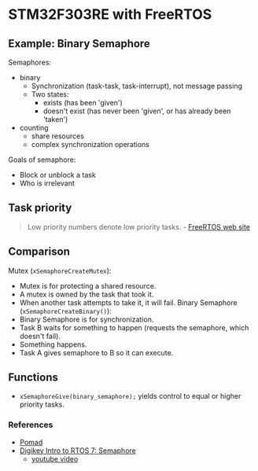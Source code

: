 # STM32F303RE with FreeRTOS
## Example: Binary Semaphore
Semaphores:
- binary
  * Synchronization (task-task, task-interrupt), not message passing
  * Two states:
    * exists (has been 'given')
    * doesn't exist (has never been 'given', or has already been 'taken')
- counting
  * share resources
  * complex synchronization operations

Goals of semaphore:
  * Block or unblock a task
  * Who is irrelevant

## Task priority
> Low priority numbers denote low priority tasks. - [FreeRTOS web site](https://www.freertos.org/RTOS-task-priority.html)

## Comparison
Mutex (`xSemaphoreCreateMutex`):
- Mutex is for protecting a shared resource.
- A mutex is owned by the task that took it.
- When another task attempts to take it, it will fail.
Binary Semaphore (`xSemaphoreCreateBinary()`):
- Binary Semaphore is for synchronization.
- Task B waits for something to happen (requests the semaphore, which doesn't fail).
- Something happens.
- Task A gives semaphore to B so it can execute.

## Functions
- `xSemaphoreGive(binary_semaphore);` yields control to equal or higher priority tasks.

### References
- [Pomad](https://pomad.cnfm.fr/PoMAD_2021/node/39)
- [Digikey Intro to RTOS 7: Semaphore](https://www.digikey.ch/en/maker/projects/introduction-to-rtos-solution-to-part-7-freertos-semaphore-example/51aa8660524c4daba38cba7c2f5baba7)
    * [youtube video](https://youtu.be/5JcMtbA9QEE)

